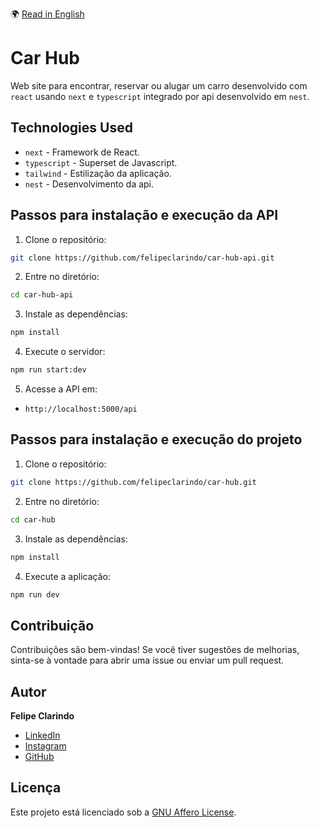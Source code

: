 🌍 [Read in English](README.md)

# Car Hub

Web site para encontrar, reservar ou alugar um carro desenvolvido com `react` usando `next` e `typescript` integrado por api desenvolvido em `nest`.

## Technologies Used

- `next` - Framework de React.
- `typescript` - Superset de Javascript.
- `tailwind` - Estilização da aplicação.
- `nest` - Desenvolvimento da api.

## Passos para instalação e execução da API

1. Clone o repositório:

```bash
git clone https://github.com/felipeclarindo/car-hub-api.git
```

2. Entre no diretório:

```bash
cd car-hub-api
```

3. Instale as dependências:

```bash
npm install
```

4. Execute o servidor:

```bash
npm run start:dev
```

5. Acesse a API em:

- `http://localhost:5000/api`

## Passos para instalação e execução do projeto

1. Clone o repositório:

```bash
git clone https://github.com/felipeclarindo/car-hub.git
```

2. Entre no diretório:

```bash
cd car-hub
```

3. Instale as dependências:

```bash
npm install
```

4. Execute a aplicação:

```bash
npm run dev
```

## Contribuição

Contribuições são bem-vindas! Se você tiver sugestões de melhorias, sinta-se à vontade para abrir uma issue ou enviar um pull request.

## Autor

**Felipe Clarindo**

- [LinkedIn](https://www.linkedin.com/in/felipeclarindo)
- [Instagram](https://www.instagram.com/lipethecoder)
- [GitHub](https://github.com/felipeclarindo)

## Licença

Este projeto está licenciado sob a [GNU Affero License](https://www.gnu.org/licenses/agpl-3.0.html).
